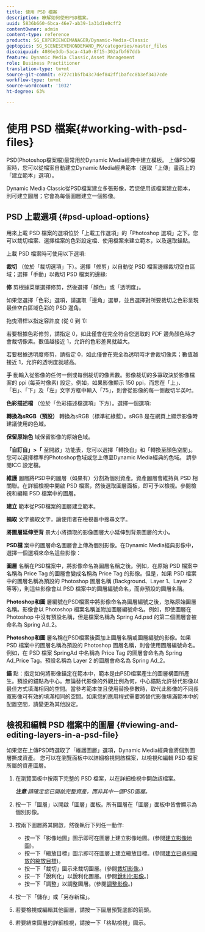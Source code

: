 ```yaml
---
title: 使用 PSD 檔案
description: 瞭解如何使用PSD檔案。
uuid: 5836b660-6bca-46e7-ab39-1a31d1e0cff2
contentOwner: admin
content-type: reference
products: SG_EXPERIENCEMANAGER/Dynamic-Media-Classic
geptopics: SG_SCENESEVENONDEMAND_PK/categories/master_files
discoiquuid: 4086e3db-5aca-41a0-8f15-302afbf67ddb
feature: Dynamic Media Classic,Asset Management
role: Business Practitioner
translation-type: tm+mt
source-git-commit: e727c1b5fb43c7def842ff1bafcc8b3ef3437cde
workflow-type: tm+mt
source-wordcount: '1032'
ht-degree: 63%

---
```



# 使用 PSD 檔案{#working-with-psd-files}

PSD(Photoshop檔案檔)最常用於Dynamic Media經典中建立模板。 上傳PSD檔案時，您可以從檔案自動建立Dynamic Media經典範本（選取「上傳」畫面上的「建立範本」選項）。

Dynamic Media·Classic從PSD檔案建立多張影像，若您使用該檔案建立範本，則可建立圖層；它會為每個圖層建立一個影像。

## PSD 上載選項 {#psd-upload-options}

用來上載 PSD 檔案的選項位於「上載工作選項」的「Photoshop 選項」之下。您可以裁切檔案、選擇檔案的色彩設定檔、使用檔案來建立範本，以及選取錨點。

上載 PSD 檔案時可使用以下選項:

**裁切** （位於「裁切選項」下）。選擇「修剪」以自動從 PSD 檔案邊緣裁切空白區域；選擇「手動」以裁切 PSD 檔案的邊緣:

**修** 剪根據菜單選擇修剪，然後選擇「顏色」或「透明度」。

如果您選擇「色彩」選項，請選取「邊角」選單，並且選擇對所要裁切之色彩呈現最佳空白區域色彩的 PSD 邊角。

拖曳滑桿以指定容許度 (從 0 到 1):

若要根據色彩修剪，請指定 0，如此僅會在完全符合您選取的 PDF 邊角顏色時才會裁切像素。數值越接近 1，允許的色彩差異就越大。

若要根據透明度修剪，請指定 0，如此僅會在完全為透明時才會裁切像素；數值越接近 1，允許的透明度就越高。

**手** 動輸入從影像的任何一側或每側裁切的像素數。影像裁切的多寡取決於影像檔案的 ppi (每英吋像素) 設定。例如，如果影像顯示 150 ppi，而您在「上」、「右」、「下」及「左」文字方框中輸入「75」，則會從影像的每一側裁切半英吋。

**色彩描述檔** （位於「色彩描述檔選項」下方）。選擇一個選項:

**轉換為sRGB（預設）** 轉換為sRGB（標準紅綠藍）。sRGB 是在網頁上顯示影像時建議使用的色域。

**保留原始色** 域保留影像的原始色域。

**「自訂自」>「** 至開啟」功能表，您可以選擇「轉換自」和「轉換至顏色空間」。您可以選擇標準的Photoshop色域或您上傳至Dynamic Media經典的色域。 請參閱ICC 設定檔。

**維護** 圖層將PSD中的圖層（如果有）分割為個別資產。資產圖層會維持與 PSD 相關聯。在詳細檢視中開啟 PSD 檔案，然後選取圖層面板，即可予以檢視。參閱檢視和編輯 PSD 檔案中的圖層。

**建立** 範本從PSD檔案的圖層建立範本。

**摘取** 文字摘取文字，讓使用者在檢視器中搜尋文字。

**將圖層延伸至背** 景大小將擷取的影像圖層大小延伸到背景圖層的大小。

**PSD檔** 案中的圖層命名圖層會上傳為個別影像。在Dynamic Media經典影像中，選擇一個選項來命名這些影像：

**圖層** 名稱在PSD檔案中，將影像命名為圖層名稱之後。例如，在原始 PSD 檔案中名稱為 Price Tag 的圖層會變成名稱為 Price Tag 的影像。但是，如果 PSD 檔案中的圖層名稱為預設的 Photoshop 圖層名稱 (Background、Layer 1、Layer 2 等等)，則這些影像會以 PSD 檔案中的圖層編號命名，而非預設的圖層名稱。

**Photoshop和圖** 層編號在PSD檔案中將影像命名為圖層編號之後，忽略原始圖層名稱。影像會以 Photoshop 檔案名稱並附加圖層編號命名。例如，即使圖層在 Photoshop 中沒有預設名稱，但是檔案名稱為 Spring Ad.psd 的第二個圖層會被命名為 Spring Ad_2。

**Photoshop和圖** 層名稱在PSD檔案後面加上圖層名稱或圖層編號的影像。如果 PSD 檔案中的圖層名稱為預設的 Photoshop 圖層名稱，則會使用圖層編號命名。例如，在 PSD 檔案 SpringAd 中名稱為 Price Tag 的圖層會命名為 Spring Ad_Price Tag。預設名稱為 Layer 2 的圖層會命名為 Spring Ad_2。

**錨** 點：指定如何將影像錨定在範本中，範本是由PSD檔案產生的圖層構圖所產生。預設的錨點為中心。無論替代影像的外觀比例為何，中心錨點允許替代影像以最佳方式填滿相同的空間。當參考範本並且使用替換參數時，取代此影像的不同長寬影像可有效的填滿相同的空間。如果您的應用程式需要將替代影像填滿範本中的配置空間，請變更為其他設定。

## 檢視和編輯 PSD 檔案中的圖層 {#viewing-and-editing-layers-in-a-psd-file}

如果您在上傳PSD時選取了「維護圖層」選項，Dynamic Media經典會將個別圖層撕成資產。 您可以在瀏覽面板中以詳細檢視開啟檔案，以檢視和編輯 PSD 檔案所屬的資產圖層。

1. 在瀏覽面板中按兩下完整的 PSD 檔案，以在詳細檢視中開啟該檔案。

   ***注意&#x200B;**:請確定您已開啟完整資產，而非其中一個PSD圖層。*

1. 按一下「圖層」以開啟「圖層」面板。所有圖層在「圖層」面板中皆會顯示為個別影像。
1. 按兩下圖層將其開啟，然後執行下列任一動作:

   * 按一下「影像地圖」圖示即可在圖層上建立影像地圖。(參閱[建立影像地圖](creating-image-maps.md#creating_image_maps))。
   * 按一下「縮放目標」圖示即可在圖層上建立縮放目標。(參閱[建立已導引縮放的縮放目標](creating-zoom-targets-guided-zoom.md#creating_zoom_targets_for_guided_zoom))。
   * 按一下「裁切」圖示來裁切圖層。(參閱[裁切影像](cropping-image.md#cropping_an_image)。)
   * 按一下「銳利化」以銳利化圖層。(參閱[銳利化影像](sharpening-image.md#sharpening_an_image)。)
   * 按一下「調整」以調整圖層。(參閱[調整影像](adjusting-image.md#adjusting_an_image)。)

1. 按一下「儲存」或「另存新檔」。
1. 若要檢視或編輯其他圖層，請按一下圖層預覽底部的箭頭。
1. 若要結束圖層的詳細檢視，請按一下「格點檢視」圖示。

